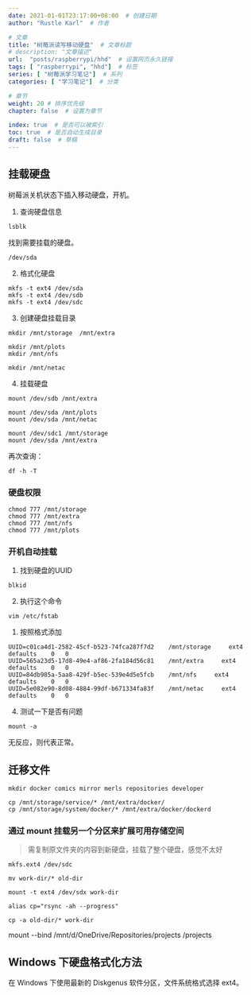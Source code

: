 ```yaml
---
date: 2021-01-01T23:17:00+08:00  # 创建日期
author: "Rustle Karl"  # 作者

# 文章
title: "树莓派读写移动硬盘"  # 文章标题
# description: "文章描述"
url:  "posts/raspberrypi/hhd"  # 设置网页永久链接
tags: [ "raspberrypi", "hhd"]  # 标签
series: [ "树莓派学习笔记"]  # 系列
categories: [ "学习笔记"]  # 分类

# 章节
weight: 20 # 排序优先级
chapter: false  # 设置为章节

index: true  # 是否可以被索引
toc: true  # 是否自动生成目录
draft: false  # 草稿
---
```


## 挂载硬盘

树莓派关机状态下插入移动硬盘，开机。

1. 查询硬盘信息

```shell
lsblk
```

找到需要挂载的硬盘。

```shell
/dev/sda
```

2. 格式化硬盘

```shell
mkfs -t ext4 /dev/sda
mkfs -t ext4 /dev/sdb
mkfs -t ext4 /dev/sdc
```

3. 创建硬盘挂载目录

```shell
mkdir /mnt/storage  /mnt/extra

mkdir /mnt/plots
mkdir /mnt/nfs

mkdir /mnt/netac
```

4. 挂载硬盘

```shell
mount /dev/sdb /mnt/extra

mount /dev/sda /mnt/plots
mount /dev/sda /mnt/netac
```

```shell
mount /dev/sdc1 /mnt/storage
mount /dev/sda /mnt/extra
```

再次查询：

```shell
df -h -T
```

### 硬盘权限

```shell
chmod 777 /mnt/storage
chmod 777 /mnt/extra
chmod 777 /mnt/nfs
chmod 777 /mnt/plots
```

### 开机自动挂载

1. 找到硬盘的UUID

```shell
blkid
```

2. 执行这个命令

```shell
vim /etc/fstab
```

1. 按照格式添加

```shell
UUID=c01ca4d1-2582-45cf-b523-74fca287f7d2    /mnt/storage     ext4    defaults    0   0
UUID=565a23d5-17d8-49e4-af86-2fa184d56c81    /mnt/extra     ext4    defaults    0   0
UUID=84db985a-5aa8-429f-b5ec-539e4d5e5fcb    /mnt/nfs     ext4    defaults    0   0
UUID=5e082e90-8d08-4884-99df-b671334fa83f    /mnt/netac     ext4    defaults    0   0
```

4. 测试一下是否有问题

```shell
mount -a
```

无反应，则代表正常。

## 迁移文件

```shell
mkdir docker comics mirror merls repositories developer
```

```shell
cp /mnt/storage/service/* /mnt/extra/docker/
cp /mnt/storage/system/docker/* /mnt/extra/docker/dockerd
```



### 通过 mount 挂载另一个分区来扩展可用存储空间

> 需复制原文件夹的内容到新硬盘，挂载了整个硬盘，感觉不太好

```shell
mkfs.ext4 /dev/sdc
```

```shell
mv work-dir/* old-dir
```

```shell
mount -t ext4 /dev/sdx work-dir
```

```shell
alias cp="rsync -ah --progress"
```

```shell
cp -a old-dir/* work-dir
```

mount --bind /mnt/d/OneDrive/Repositories/projects /projects

## Windows 下硬盘格式化方法

在 Windows 下使用最新的 Diskgenus 软件分区，文件系统格式选择 ext4。
